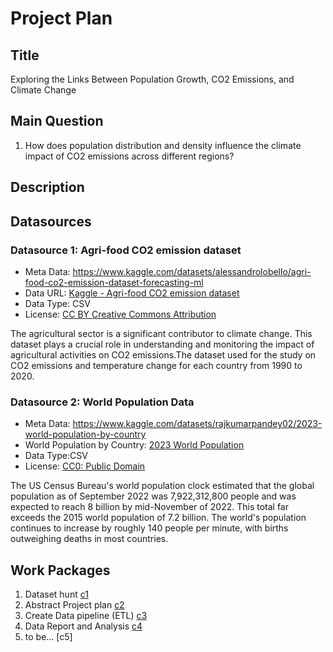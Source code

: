 # Project Plan

## Title
Exploring the Links Between Population Growth, CO2 Emissions, and Climate Change

## Main Question
1. How does population distribution and density influence the climate impact of CO2 emissions across different regions?


## Description

<!-- will update later-->

## Datasources

### Datasource 1: Agri-food CO2 emission dataset
* Meta Data: https://www.kaggle.com/datasets/alessandrolobello/agri-food-co2-emission-dataset-forecasting-ml
* Data URL: [Kaggle - Agri-food CO2 emission dataset]( https://www.kaggle.com/datasets/alessandrolobello/agri-food-co2-emission-dataset-forecasting-ml )
* Data Type: CSV
* License: [CC BY Creative Commons Attribution]( https://creativecommons.org/publicdomain/zero/1.0/ )

The agricultural sector is a significant contributor to climate change. This dataset plays a crucial role in understanding and monitoring the impact of agricultural activities on CO2 emissions.The dataset used for the study on CO2 emissions and temperature change for each country from 1990 to 2020.


### Datasource 2: World Population Data
* Meta Data: https://www.kaggle.com/datasets/rajkumarpandey02/2023-world-population-by-country
* World Population by Country: [2023 World Population](https://www.kaggle.com/datasets/rajkumarpandey02/2023-world-population-by-country)
* Data Type:CSV
* License: [CC0: Public Domain](https://creativecommons.org/publicdomain/zero/1.0/ )

The US Census Bureau's world population clock estimated that the global population as of September 2022 was 7,922,312,800 people and was expected to reach 8 billion by mid-November of 2022. This total far exceeds the 2015 world population of 7.2 billion. The world's population continues to increase by roughly 140 people per minute, with births outweighing deaths in most countries.

## Work Packages

<!-- List of work packages ordered sequentially, each pointing to an issue with more details. -->

1. Dataset hunt [c1]
2. Abstract Project plan [c2]
3. Create Data pipeline (ETL) [c3]
4. Data Report and Analysis [c4]
5. to be... [c5]


[c1]: https://github.com/AkashWelkin/made-template-fork-ss24/issues/1
[c2]: https://github.com/AkashWelkin/made-template-fork-ss24/issues/2
[c3]: https://github.com/AkashWelkin/made-template-fork-ss24/issues/3
[c4]: https://github.com/AkashWelkin/made-template-fork-ss24/issues/4


